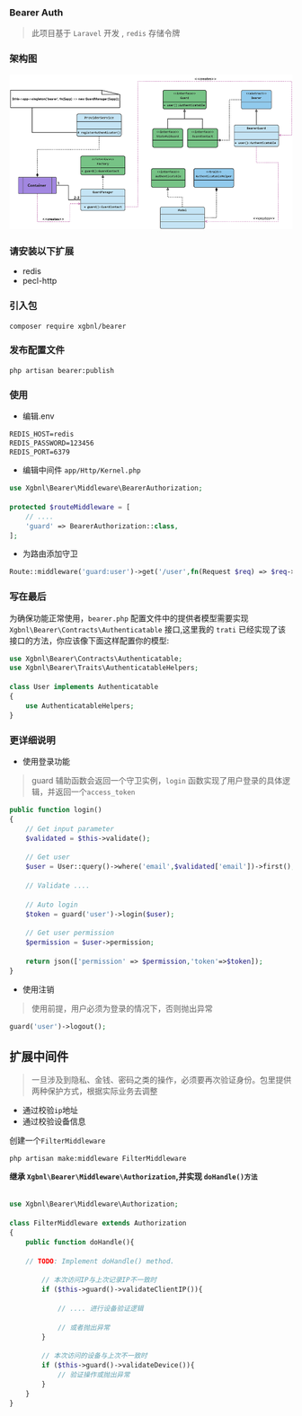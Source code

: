 ### Bearer Auth

> 此项目基于 `Laravel` 开发 , `redis` 存储令牌

### 架构图

![image](yuque.jpg)

### 请安装以下扩展

- redis
- pecl-http

### 引入包

```shell
composer require xgbnl/bearer
```

### 发布配置文件

```shell
php artisan bearer:publish
```

### 使用

- 编辑.env

```dotenv
REDIS_HOST=redis
REDIS_PASSWORD=123456
REDIS_PORT=6379
```

- 编辑中间件 `app/Http/Kernel.php`

```php
use Xgbnl\Bearer\Middleware\BearerAuthorization;

protected $routeMiddleware = [
    // ....
    'guard' => BearerAuthorization::class,
];

 ```

- 为路由添加守卫

```php 
Route::middleware('guard:user')->get('/user',fn(Request $req) => $req->user());
```

### 写在最后

为确保功能正常使用，`bearer.php` 配置文件中的提供者模型需要实现 `Xgbnl\Bearer\Contracts\Authenticatable` 接口,这里我的 `trati`
已经实现了该接口的方法，你应该像下面这样配置你的模型:

```php
use Xgbnl\Bearer\Contracts\Authenticatable;
use Xgbnl\Bearer\Traits\AuthenticatableHelpers;

class User implements Authenticatable
{
    use AuthenticatableHelpers;
}
```

### 更详细说明

- 使用登录功能

> guard 辅助函数会返回一个守卫实例，`login` 函数实现了用户登录的具体逻辑，并返回一个`access_token`

```php
public function login()
{
    // Get input parameter
    $validated = $this->validate();

    // Get user
    $user = User::query()->where('email',$validated['email'])->first();

    // Validate ....

    // Auto login
    $token = guard('user')->login($user);
    
    // Get user permission
    $permission = $user->permission;

    return json(['permission' => $permission,'token'=>$token]);
}

```

- 使用注销

> 使用前提，用户必须为登录的情况下，否则抛出异常

```php
guard('user')->logout();
```

## 扩展中间件

> 一旦涉及到隐私、金钱、密码之类的操作，必须要再次验证身份。包里提供两种保护方式，根据实际业务去调整

- 通过校验`ip`地址
- 通过校验设备信息

创建一个`FilterMiddleware`

```shell
php artisan make:middleware FilterMiddleware
```

**继承 `Xgbnl\Bearer\Middleware\Authorization`,并实现 `doHandle()方法`**

```php

use Xgbnl\Bearer\Middleware\Authorization;

class FilterMiddleware extends Authorization
{
    public function doHandle(){
    
    // TODO: Implement doHandle() method.
        
        // 本次访问IP与上次记录IP不一致时
        if ($this->guard()->validateClientIP()){
        
            // .... 进行设备验证逻辑 
            
            // 或者抛出异常
        }
        
        // 本次访问的设备与上次不一致时
        if ($this->guard()->validateDevice()){
            // 验证操作或抛出异常
        }
    }
}
```

